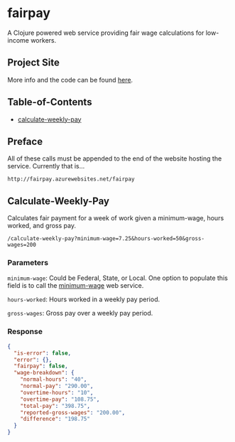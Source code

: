 # fairpay

A Clojure powered web service providing fair wage calculations for low-income workers.

## Project Site

More info and the code can be found [here](https://github.com/ryanquincypaul/fairpay).

## Table-of-Contents

* [calculate-weekly-pay](#weekly)

## Preface

All of these calls must be appended to the end of the website hosting the service. Currently that is...

`http://fairpay.azurewebsites.net/fairpay`

## <a name="weekly"></a>Calculate-Weekly-Pay

Calculates fair payment for a week of work given a minimum-wage, hours worked, and gross pay.

`/calculate-weekly-pay?minimum-wage=7.25&hours-worked=50&gross-wages=200`

### Parameters

`minimum-wage`: Could be Federal, State, or Local. One option to populate this field is to call the [minimum-wage](https://github.com/ryanquincypaul/minimum-wage) web service.

`hours-worked`: Hours worked in a weekly pay period.

`gross-wages`: Gross pay over a weekly pay period.

### Response

```JSON
{
  "is-error": false,
  "error": {},
  "fairpay": false,
  "wage-breakdown": {
    "normal-hours": "40",
    "normal-pay": "290.00",
    "overtime-hours": "10",
    "overtime-pay": "108.75",
    "total-pay": "398.75",
    "reported-gross-wages": "200.00",
    "difference": "198.75"
  }
}
```
